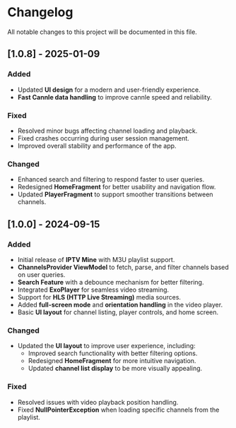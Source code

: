 # Changelog

All notable changes to this project will be documented in this file.

## [1.0.8] - 2025-01-09  
### Added  
- Updated **UI design** for a modern and user-friendly experience.  
- **Fast Cannle data handling** to improve cannle speed and reliability.  

### Fixed  
- Resolved minor bugs affecting channel loading and playback.  
- Fixed crashes occurring during user session management.  
- Improved overall stability and performance of the app.  

### Changed  
- Enhanced search and filtering to respond faster to user queries.  
- Redesigned **HomeFragment** for better usability and navigation flow.  
- Updated **PlayerFragment** to support smoother transitions between channels.  

## [1.0.0] - 2024-09-15  
### Added  
- Initial release of **IPTV Mine** with M3U playlist support.  
- **ChannelsProvider ViewModel** to fetch, parse, and filter channels based on user queries.  
- **Search Feature** with a debounce mechanism for better filtering.  
- Integrated **ExoPlayer** for seamless video streaming.  
- Support for **HLS (HTTP Live Streaming)** media sources.  
- Added **full-screen mode** and **orientation handling** in the video player.  
- Basic **UI layout** for channel listing, player controls, and home screen.  

### Changed  
- Updated the **UI layout** to improve user experience, including:  
  - Improved search functionality with better filtering options.  
  - Redesigned **HomeFragment** for more intuitive navigation.  
  - Updated **channel list display** to be more visually appealing.  

### Fixed  
- Resolved issues with video playback position handling.  
- Fixed **NullPointerException** when loading specific channels from the playlist.
